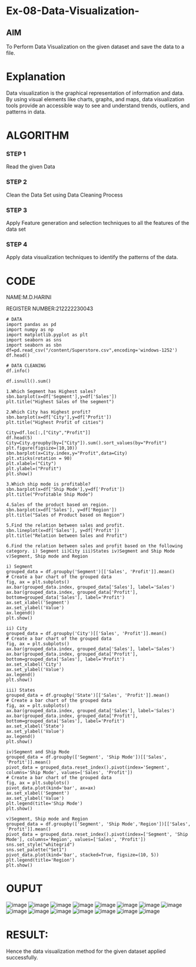 # Ex-08-Data-Visualization-

## AIM
To Perform Data Visualization on the given dataset and save the data to a file. 

# Explanation
Data visualization is the graphical representation of information and data. By using visual elements like charts, graphs, and maps, data visualization tools provide an accessible way to see and understand trends, outliers, and patterns in data.

# ALGORITHM
### STEP 1
Read the given Data
### STEP 2
Clean the Data Set using Data Cleaning Process
### STEP 3
Apply Feature generation and selection techniques to all the features of the data set
### STEP 4
Apply data visualization techniques to identify the patterns of the data.


# CODE
NAME:M.D.HARINI

REGISTER NUMBER:212222230043
```
# DATA
import pandas as pd
import numpy as np
import matplotlib.pyplot as plt
import seaborn as sns
import seaborn as sbn
df=pd.read_csv("/content/Superstore.csv",encoding='windows-1252')
df.head()

# DATA CLEANING
df.info()

df.isnull().sum()

1.Which Segment has Highest sales?
sbn.barplot(x=df['Segment'],y=df['Sales'])
plt.title("Highest Sales of the segment")

2.Which City has Highest profit?
sbn.barplot(x=df['City'],y=df['Profit'])
plt.title("Highest Profit of cities")

City=df.loc[:,["City","Profit"]]
df.head(5)
City=City.groupby(by=["City"]).sum().sort_values(by="Profit")
plt.figure(figsize=(10,10))
sbn.barplot(x=City.index,y="Profit",data=City)
plt.xticks(rotation = 90)
plt.xlabel=("City")
plt.ylabel=("Profit")
plt.show()

3.Which ship mode is profitable?
sbn.barplot(x=df['Ship Mode'],y=df['Profit'])
plt.title("Profitable Ship Mode")

4.Sales of the product based on region.
sbn.barplot(x=df['Sales'], y=df['Region'])
plt.title("Sales of Product based on Region")

5.Find the relation between sales and profit.
sbn.lineplot(x=df['Sales'], y=df['Profit'])
plt.title("Relation between Sales and Profit")

6.Find the relation between sales and profit based on the following category. i) Segment ii)City iii)States iv)Segment and Ship Mode v)Segment, Ship mode and Region

i) Segment
grouped_data = df.groupby('Segment')[['Sales', 'Profit']].mean()
# Create a bar chart of the grouped data
fig, ax = plt.subplots()
ax.bar(grouped_data.index, grouped_data['Sales'], label='Sales')
ax.bar(grouped_data.index, grouped_data['Profit'], bottom=grouped_data['Sales'], label='Profit')
ax.set_xlabel('Segment')
ax.set_ylabel('Value')
ax.legend()
plt.show()

ii) City
grouped_data = df.groupby('City')[['Sales', 'Profit']].mean()
# Create a bar chart of the grouped data
fig, ax = plt.subplots()
ax.bar(grouped_data.index, grouped_data['Sales'], label='Sales')
ax.bar(grouped_data.index, grouped_data['Profit'], bottom=grouped_data['Sales'], label='Profit')
ax.set_xlabel('City')
ax.set_ylabel('Value')
ax.legend()
plt.show()

iii) States
grouped_data = df.groupby('State')[['Sales', 'Profit']].mean()
# Create a bar chart of the grouped data
fig, ax = plt.subplots()
ax.bar(grouped_data.index, grouped_data['Sales'], label='Sales')
ax.bar(grouped_data.index, grouped_data['Profit'], bottom=grouped_data['Sales'], label='Profit')
ax.set_xlabel('State')
ax.set_ylabel('Value')
ax.legend()
plt.show()

iv)Segment and Ship Mode
grouped_data = df.groupby(['Segment', 'Ship Mode'])[['Sales', 'Profit']].mean()
pivot_data = grouped_data.reset_index().pivot(index='Segment', columns='Ship Mode', values=['Sales', 'Profit'])
# Create a bar chart of the grouped data
fig, ax = plt.subplots()
pivot_data.plot(kind='bar', ax=ax)
ax.set_xlabel('Segment')
ax.set_ylabel('Value')
plt.legend(title='Ship Mode')
plt.show()

v)Segment, Ship mode and Region
grouped_data = df.groupby(['Segment', 'Ship Mode','Region'])[['Sales', 'Profit']].mean()
pivot_data = grouped_data.reset_index().pivot(index=['Segment', 'Ship Mode'], columns='Region', values=['Sales', 'Profit'])
sns.set_style("whitegrid")
sns.set_palette("Set1")
pivot_data.plot(kind='bar', stacked=True, figsize=(10, 5))
plt.legend(title='Region')
plt.show()
```

# OUPUT
![image](https://github.com/harinidq/Ex-08-Data-Visualization-/assets/113497680/63df2bc9-0c25-4959-b936-d8e2e5b565f0)
![image](https://github.com/harinidq/Ex-08-Data-Visualization-/assets/113497680/f7adf004-063a-473d-b9ef-372b955ba323)
![image](https://github.com/harinidq/Ex-08-Data-Visualization-/assets/113497680/7b68a26c-269d-4895-bbb1-e251e9087682)
![image](https://github.com/harinidq/Ex-08-Data-Visualization-/assets/113497680/73c7bb4c-b129-4a7c-a071-fa0b790d9e09)
![image](https://github.com/harinidq/Ex-08-Data-Visualization-/assets/113497680/67364e77-efab-4c1c-8a28-acc1f759c9e0)
![image](https://github.com/harinidq/Ex-08-Data-Visualization-/assets/113497680/15e74830-0200-4dd3-b9f2-95b09c18e237)
![image](https://github.com/harinidq/Ex-08-Data-Visualization-/assets/113497680/080b49fd-01e1-4285-805b-92e721261ad3)
![image](https://github.com/harinidq/Ex-08-Data-Visualization-/assets/113497680/a32ec6da-edf0-425b-9c22-0368bda68871)
![image](https://github.com/harinidq/Ex-08-Data-Visualization-/assets/113497680/8058c566-7766-42ad-bbd2-1c793f945f1a)
![image](https://github.com/harinidq/Ex-08-Data-Visualization-/assets/113497680/911c6400-de87-402b-9114-71c99507570e)
![image](https://github.com/harinidq/Ex-08-Data-Visualization-/assets/113497680/dbf3daae-e455-456e-9fcb-88672b263042)
![image](https://github.com/harinidq/Ex-08-Data-Visualization-/assets/113497680/651c7da6-5387-4058-8dbf-2a2b41647678)
![image](https://github.com/harinidq/Ex-08-Data-Visualization-/assets/113497680/83bc7894-5a60-4c1e-989d-7af6222f7052)
![image](https://github.com/harinidq/Ex-08-Data-Visualization-/assets/113497680/2661ca70-5e58-491c-bd7e-9a1f94c9886e)
![image](https://github.com/harinidq/Ex-08-Data-Visualization-/assets/113497680/34c38542-b917-4489-a1eb-92fa19d0f11e)

# RESULT:
Hence the data visualization method for the given dataset applied successfully.








